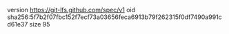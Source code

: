 version https://git-lfs.github.com/spec/v1
oid sha256:5f7b2f07fbc152f7ecf73a03656feca6913b79f262315f0df7490a991cd61e37
size 95
